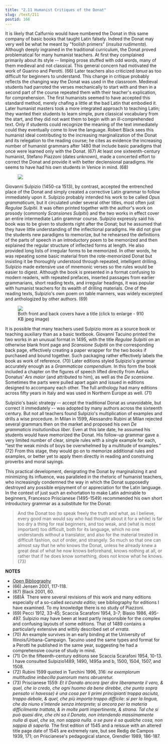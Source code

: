 ```yaml
---
title: "2.11 Humanist Critiques of the Donat"
slug: /text/211
postid: 166
---
```

It is likely that Calfurnio would have numbered the Donat in this same company of basic books that taught Latin falsely. Indeed the Donat may very well be what he meant by "foolish primers" (*insulsa rudimenta*). Although deeply ingrained in the traditional curriculum, the Donat proved problematical for many humanist teachers. At first they complained primarily about its style -- limping prose stuffed with odd words, many of them medieval and not classical. This general concern had motivated the work of Guarino and Perotti. (66) Later teachers also criticized *Ianua* as too difficult for beginners to understand. This change in critique probably reflects the changing way the Donat was used in the classroom. Medieval students had parroted the verses mechanically to start with and then in a second part of the course repeated them with their teacher's explication, for comprehension. The first humanists seemed to have accepted this standard method, merely chafing a little at the bad Latin that embodied it. Later humanist masters took a more integrated approach to teaching Latin; they wanted their students to learn simple, pure classical vocabulary from the start, and they did not want them to begin with an ill-comprehended text. Only if students could recognize the meaning of the text immediately could they eventually come to love the language. Robert Black sees this humanist ideal contributing to the increasing marginalization of the Donat and its relegation to the reading course; he cites as evidence the increasing number of humanist grammars after 1480 that include basic paradigms that once were learned only with the Donat. (67) At least one sixteenth-century humanist, Stefano Piazzoni (dates unknown), made a concerted effort to correct the Donat and provide it with better declensional paradigms. He seems to have had his own students in Venice in mind. (68)


<figure class="mkdn-figure">
    <div onClick="createLightbox('/images_full/2.00_Chapter_Two/HFS_104.01.jpg')" data="/images_full/0.00_Introduction/Wing-ZP-535.D175Negrotitle.jpg" class="mkdn-image-link" id="lbimage">
    <img class="mkdn-image" src="/images_full/2.00_Chapter_Two/HFS_104.01.jpg" />
    <figcaption class="mkdn-figcaption"></figcaption>
    </div>
</figure>

Giovanni Sulpizio (1450-ca 1513), by contrast, accepted the entrenched place of the Donat and simply created a corrective Latin grammar to follow immediately upon it. Sulpizio probably intended his work to be called *Opus grammaticum*, but it circulated under several other titles, most often just *Regulae Sulpitii*. It was often printed together with the author's work on prosody (commonly *Scansiones Sulpitii*) and the two works in effect cover an entire intermediate Latin grammar course. Sulpizio expressly said his book was to be given to students right after the Donat; but he assumed that they have little understanding of the inflectional paradigms. He did not give the students new paradigms to memorize, but he rehearsed the definitions of the parts of speech in an introductory poem to be memorized and then explained the regular structure of inflected forms at length. He also provided long lists of irregular forms to be memorized. In other words, he was repeating some basic material from the rote-memorized Donat but insisting it be thoroughly understood through repeated, intelligent drilling. Sulpizio made extensive use of mnemonic verses so the rules would be easier to digest. Although the book is presented in a format confusing to modern readers, with repeated prefaces, inserted passages from earlier grammarians, short reading texts, and irregular headings, it was popular with humanist teachers for its wealth of drilling materials. One of the reading texts, Sulpizio's own poem on table manners, was widely excerpted and anthologized by other authors. (69)

<figure class="mkdn-figure">
    <div onClick="createLightbox('/images_full/2.00_Chapter_Two/Inc.-5438.4-(2)-(3)-combined.jpg')" data="/images_full/0.00_Introduction/Wing-ZP-535.D175Negrotitle.jpg" class="mkdn-image-link" id="lbimage">
    <img class="mkdn-image" src="/images_full/2.00_Chapter_Two/Inc.-5438.4-(2)-(3)-combined.jpg" />
    <figcaption class="mkdn-figcaption">Both front and back covers have a title (click to enlarge - 910 KB jpeg image)</figcaption>
    </div>
</figure>

It is possible that many teachers used Sulpizio more as a source book or teaching auxiliary than as a basic textbook. Giovanni Tacuino printed the two works in an unusual format in 1495, with the title *Regulae Sulpitii* on an otherwise blank front page and *Scansione Sulpitii* on the corresponding back page, effectively creating a paper wrapper for the two books if purchased and bound together. Such packaging rather effectively labels the book as work of reference. (70) Later editions styled Sulpizio's grammar accurately enough as a *Grammaticae compendium*. In this form the book included a chapter on the figures of speech lifted directly from Aelius Donatus' *Ars maior* (and attributed to him), as well as the *De scansione*. Sometimes the parts were pulled apart again and issued in editions designed to accompany each other. The full anthology had many editions across fifty years in Italy and was used in Northern Europe as well. (71)

Sulpizio's basic strategy -- accept the traditional Donat as unavoidable, but correct it immediately -- was adopted by many authors across the sixteenth century. But not all teachers found Sulpizio's multiplication of examples and drills a wise procedure. In Milan in 1599, Alessandro Rubini at Milan rejected several grammars then on the market and proposed his own *De grammaticis insitutionibus liber*. Even at this late date, he assumed his students would have memorized the Donat. His follow-up grammar gave a very limited number of clear, simple rules with a single example for each, "lest the weak minds of boys be overwhelmed by a multitude of examples." (72) From this stage, they would go on to memorize additional rules and examples, or better yet to apply them directly in reading and construing proverbs and moral sayings.

This practical development, denigrating the Donat by marginalizing it and minimizing its influence, was paralleled in the rhetoric of humanist teachers, who increasingly condemned the way in which the Donat supposedly destroyed any possible enjoyment of or appreciation for the Latin language. In the context of just such an exhortation to make Latin admirable to beginners, Francesco Priscianese (1495-1549) recommended his own short introductory grammar as a substitute for the Donat:

> And the Donat too (to speak freely the truth and what, as I believe, every good man would say who had thought about it for a while) is far too dry a thing for real beginners, and too weak, and (what is most important) too difficult, both for its language, which no one understands without a translator, and also for the material treated in difficult fashion, out of order, and strangely. So much so that one can almost say that he who knows the Donat, unless he already knew a great deal of what he now knows beforehand, knows nothing at all, or rather that if he does know something, does not know what he knows. (73)

**NOTES**
* [Open Bibliography](/bibliography.pdf)
* (66) Jensen 2001, 117-118.
* (67) Black 2001, 60.
* (68)Â  There were several revisions of this work and many editions especially of a so-called *secunda editio*; see bibliography for editions I have examined. To my knowledge there is no study of Piazzoni.
* (69) Pecci 1912, 33-45; Scaccia Scarafoni 1954, 3-7; Blasio 1986, 495-497. Sulpizio may have been at least partly responsible for the complex and confusing layouts of some editions. That of 1489 contains a particularly extensive and wittily described set of *errata*.
* (70) An example survives in an early binding at the University of Illinois/Urbana-Campaign. Tacuino used the same types and format for a Perotti he published in the same year, suggesting he had a comprehensive course of study in mind.
* (71) On the fifteenth-century editions see Scaccia Scarafoni 1954, 10-13. I have consulted Sulpizio1489, 1490, 1495a and b, 1500, 1504, 1507, and 1508.
* (72) Rubini 1599 quoted in Turchini 1996, 316: *ne exemplorum multitudine imbecilla puerorum mens obrueretur.*
* (73) Priscianese 1559: *Et il Donato ancora (per dire liberamente il vero, & quel, che io credo, che ogni huomo da bene direbbe, che punto sopra pensato vi havesse) è una cosa per li primi principianti troppa asciuta, troppo debole, & quel, che più importa troppo difficile: sì per la lingua, che da niuno s'intende senza interprete; sì ancora per la materia difficilmente trattata, & in molte parti impertinente, & strana. Tal che si può quasi dire, che chi sa il Donato, non intendendo massimamente nulla di quel, che sa, non sappia nulla. o se pure è sa qualche cosa, non sappia di saperla.* The first edition of 1545 and a reissue with an altered title page date of 1545 are extremely rare, but see Redig de Campos 1939, 171; on Priscianese's pedagogical stance, Grendler 1989, 186-187.
